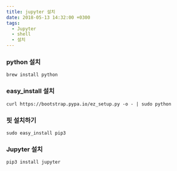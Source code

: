 ```yaml
---
title: jupyter 설치
date: 2018-05-13 14:32:00 +0300
tags:
  - Jupyter
  - shell
  - 설치
---
```


### python 설치
```shell
brew install python
```
### easy_install 설치
```shell
curl https://bootstrap.pypa.io/ez_setup.py -o - | sudo python
```
### 핏 설치하기
```shell
sudo easy_install pip3
```
### Jupyter 설치
```shell
pip3 install jupyter
```